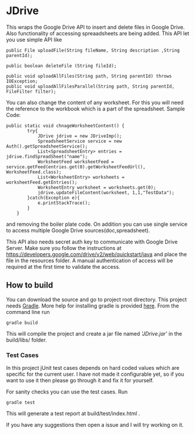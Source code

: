 # JDrive

This wraps the Google Drive API to insert and delete files in Google Drive. Also functionality of accessing spreaadsheets are being added. This API let you use simple API like 
```
public File uploadFile(String fileName, String description ,String parentId);
```
```
public boolean deleteFile (String fileId);
```
```
public void uploadAllFiles(String path, String parentId) throws IOException;
public void uploadAllFilesParallel(String path, String parentId, FileFilter filter);
```
You can also change the content of any worksheet. For this you will need the reference to the workbook which is a part of the spreadsheet. 
Sample Code:
```
public static void chnageWorksheetContent() {
		try{
			JDrive jdrive = new JDriveImp();
			SpreadsheetService service = new Auth().getSpreadsheetService();
			List<SpreadsheetEntry> entries =	jdrive.findSpreadSheet("name");
			WorksheetFeed worksheetFeed = service.getFeed(entries.get(0).getWorksheetFeedUrl(), WorksheetFeed.class);
			List<WorksheetEntry> worksheets = worksheetFeed.getEntries();
			WorksheetEntry worksheet = worksheets.get(0);
			jdrive.updateFileContent(worksheet, 1,1,"TestData");
		}catch(Exception e){
			e.printStackTrace();
		}
	}
```
and removing the boiler plate code. On addition you can use single service to access multiple Google Drive sources(doc,spreadsheet). 

This API also needs secret auth key to communicate with Google Drive Server. Make sure you follow the instructions at https://developers.google.com/drive/v2/web/quickstart/java and place the file in the resources folder. A manual authentication of access will be required at the first time to validate the access. 

## How to build
You can download the source and go to project root directory. This project needs [Gradle](http://gradle.org/getting-started-gradle-java/). More help for installing gradle is provided [here](https://docs.gradle.org/current/userguide/installation.html). 
From the command line run 
```
gradle build
```
This will compile the project and create a jar file named *'JDrive.jar'* in the build/libs/ folder. 

### Test Cases 
In this project jUnit test cases depends on hard coded values which are specific for the current user. I have not made it configurable yet, so if you want to use it then please go through it and fix it for yourself.  

For sanity checks you can use the test cases. Run 
```
gradle test
```
This will generate a test report at build/test/index.html .  

If you have any suggestions then open a issue and I will try working on it. 



